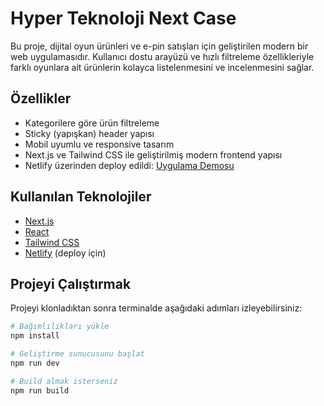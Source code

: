 # Hyper Teknoloji Next Case

Bu proje, dijital oyun ürünleri ve e-pin satışları için geliştirilen modern bir web uygulamasıdır. Kullanıcı dostu arayüzü ve hızlı filtreleme özellikleriyle farklı oyunlara ait ürünlerin kolayca listelenmesini ve incelenmesini sağlar.

## Özellikler

- Kategorilere göre ürün filtreleme
- Sticky (yapışkan) header yapısı
- Mobil uyumlu ve responsive tasarım
- Next.js ve Tailwind CSS ile geliştirilmiş modern frontend yapısı
- Netlify üzerinden deploy edildi: [Uygulama Demosu](https://hypertec-case.netlify.app/)

## Kullanılan Teknolojiler

- [Next.js](https://nextjs.org/)
- [React](https://reactjs.org/)
- [Tailwind CSS](https://tailwindcss.com/)
- [Netlify](https://netlify.com/) (deploy için)

## Projeyi Çalıştırmak

Projeyi klonladıktan sonra terminalde aşağıdaki adımları izleyebilirsiniz:

```bash
# Bağımlılıkları yükle
npm install

# Geliştirme sunucusunu başlat
npm run dev

# Build almak isterseniz
npm run build
```
